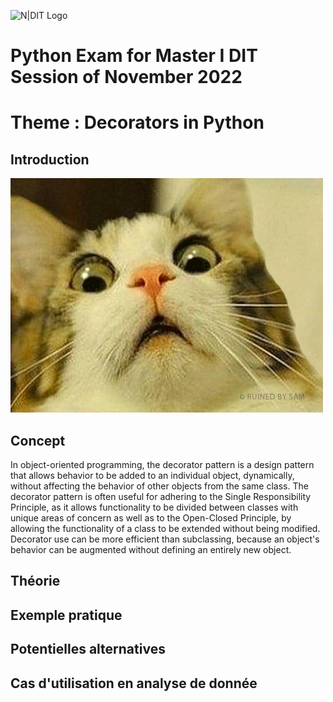 ![N|DIT Logo](./img/Logo.png)

# Python Exam for Master I DIT Session of November 2022

# Theme : Decorators in Python

## Introduction
![Alt Text](./img/surprisecat.gif)

## Concept
In object-oriented programming, the decorator pattern is a design pattern that allows behavior to be added to an individual object, dynamically, without affecting the behavior of other objects from the same class. The decorator pattern is often useful for adhering to the Single Responsibility Principle, as it allows functionality to be divided between classes with unique areas of concern as well as to the Open-Closed Principle, by allowing the functionality of a class to be extended without being modified. Decorator use can be more efficient than subclassing, because an object's behavior can be augmented without defining an entirely new object. 

## Théorie

## Exemple pratique

## Potentielles alternatives

## Cas d'utilisation en analyse de donnée